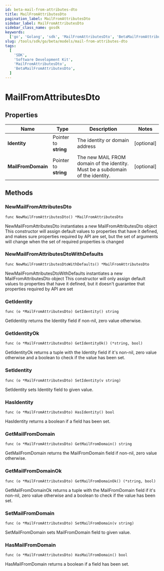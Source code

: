 ```yaml
---
id: beta-mail-from-attributes-dto
title: MailFromAttributesDto
pagination_label: MailFromAttributesDto
sidebar_label: MailFromAttributesDto
sidebar_class_name: gosdk
keywords:
  ['go', 'Golang', 'sdk', 'MailFromAttributesDto', 'BetaMailFromAttributesDto']
slug: /tools/sdk/go/beta/models/mail-from-attributes-dto
tags:
  [
    'SDK',
    'Software Development Kit',
    'MailFromAttributesDto',
    'BetaMailFromAttributesDto',
  ]
---
```


# MailFromAttributesDto

## Properties

| Name | Type | Description | Notes |
| --- | --- | --- | --- |
| **Identity** | Pointer to **string** | The identity or domain address | [optional] |
| **MailFromDomain** | Pointer to **string** | The new MAIL FROM domain of the identity. Must be a subdomain of the identity. | [optional] |

## Methods

### NewMailFromAttributesDto

`func NewMailFromAttributesDto() *MailFromAttributesDto`

NewMailFromAttributesDto instantiates a new MailFromAttributesDto object This constructor will assign default values to properties that have it defined, and makes sure properties required by API are set, but the set of arguments will change when the set of required properties is changed

### NewMailFromAttributesDtoWithDefaults

`func NewMailFromAttributesDtoWithDefaults() *MailFromAttributesDto`

NewMailFromAttributesDtoWithDefaults instantiates a new MailFromAttributesDto object This constructor will only assign default values to properties that have it defined, but it doesn't guarantee that properties required by API are set

### GetIdentity

`func (o *MailFromAttributesDto) GetIdentity() string`

GetIdentity returns the Identity field if non-nil, zero value otherwise.

### GetIdentityOk

`func (o *MailFromAttributesDto) GetIdentityOk() (*string, bool)`

GetIdentityOk returns a tuple with the Identity field if it's non-nil, zero value otherwise and a boolean to check if the value has been set.

### SetIdentity

`func (o *MailFromAttributesDto) SetIdentity(v string)`

SetIdentity sets Identity field to given value.

### HasIdentity

`func (o *MailFromAttributesDto) HasIdentity() bool`

HasIdentity returns a boolean if a field has been set.

### GetMailFromDomain

`func (o *MailFromAttributesDto) GetMailFromDomain() string`

GetMailFromDomain returns the MailFromDomain field if non-nil, zero value otherwise.

### GetMailFromDomainOk

`func (o *MailFromAttributesDto) GetMailFromDomainOk() (*string, bool)`

GetMailFromDomainOk returns a tuple with the MailFromDomain field if it's non-nil, zero value otherwise and a boolean to check if the value has been set.

### SetMailFromDomain

`func (o *MailFromAttributesDto) SetMailFromDomain(v string)`

SetMailFromDomain sets MailFromDomain field to given value.

### HasMailFromDomain

`func (o *MailFromAttributesDto) HasMailFromDomain() bool`

HasMailFromDomain returns a boolean if a field has been set.
